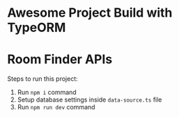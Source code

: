 # Awesome Project Build with TypeORM

# Room Finder APIs

Steps to run this project:

1. Run `npm i` command
2. Setup database settings inside `data-source.ts` file
3. Run `npm run dev` command

